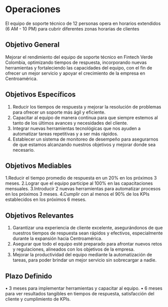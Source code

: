 # Operaciones

El equipo de soporte técnico de 12 personas opera en horarios extendidos (6 AM - 10 PM) para cubrir diferentes zonas horarias de clientes

## Objetivo General

Mejorar el rendimiento del equipo de soporte técnico en Fintech Verde Colombia, optimizando tiempos de respuesta, incorporando nuevas herramientas y fortaleciendo las capacidades del equipo, con el fin de ofrecer un mejor servicio y apoyar el crecimiento de la empresa en Centroamérica.

## Objetivos Específicos

1. Reducir los tiempos de respuesta y mejorar la resolución de problemas para ofrecer un soporte más ágil y eficiente.
2. Capacitar al equipo de manera continua para que siempre estemos al tanto de los últimos avances y necesidades del cliente.
3. Integrar nuevas herramientas tecnológicas que nos ayuden a automatizar tareas repetitivas y a ser más rápidos.
4. Establecer un sistema de monitoreo de desempeño para asegurarnos de que estamos alcanzando nuestros objetivos y mejorar donde sea necesario.

## Objetivos Mediables

1.Reducir el tiempo promedio de respuesta en un 20% en los próximos 3 meses.
2.Lograr que el equipo participe al 100% en las capacitaciones mensuales.
3.Introducir 2 nuevas herramientas para automatizar procesos en los próximos 3 meses.
4.Cumplir con al menos el 90% de los KPIs establecidos en los próximos 6 meses.

## Objetivos Relevantes

1. Garantizar una experiencia de cliente excelente, asegurándonos de que nuestros tiempos de respuesta sean rápidos y efectivos, especialmente durante la expansión hacia Centroamérica.
2. Asegurar que todo el equipo esté preparado para afrontar nuevos retos y regulaciones, alineados con los objetivos de la empresa.
3. Mejorar la productividad del equipo mediante la automatización de tareas, para poder brindar un mejor servicio sin sobrecargar a nadie.

## Plazo Definido

• 3 meses para implementar herramientas y capacitar al equipo.
• 6 meses para ver resultados tangibles en tiempos de respuesta, satisfacción del cliente y cumplimiento de KPIs.
